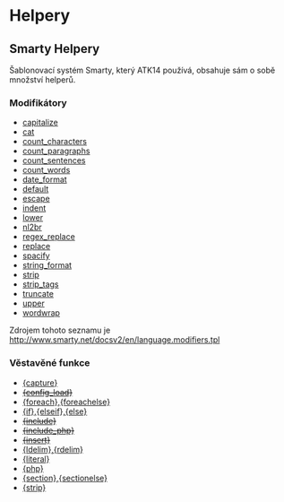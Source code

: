 Helpery
=======

## Smarty Helpery

Šablonovací systém Smarty, který ATK14 používá, obsahuje sám o sobě množství helperů.

### Modifikátory

 * [capitalize](http://www.smarty.net/docsv2/en/language.modifiers.tpl#language.modifier.capitalize)
 * [cat](http://www.smarty.net/docsv2/en/language.modifier.cat.tpl)
 * [count_characters](http://www.smarty.net/docsv2/en/language.modifier.count.characters.tpl)
 * [count_paragraphs](http://www.smarty.net/docsv2/en/language.modifier.count,paragraphs.tpl)
 * [count_sentences](http://www.smarty.net/docsv2/en/language.modifier.count.sentences.tpl)
 * [count_words](http://www.smarty.net/docsv2/en/language.modifier.count.words.tpl)
 * [date_format](http://www.smarty.net/docsv2/en/language.modifier.date.format.tpl)
 * [default](http://www.smarty.net/docsv2/en/language.modifier.default.tpl)
 * [escape](http://www.smarty.net/docsv2/en/language.modifier.escape.tpl)
 * [indent](http://www.smarty.net/docsv2/en/language.modifier.indent.tpl)
 * [lower](http://www.smarty.net/docsv2/en/language.modifier.lower.tpl)
 * [nl2br](http://www.smarty.net/docsv2/en/language.modifier.nl2br.tpl)
 * [regex_replace](http://www.smarty.net/docsv2/en/language.modifier.regex.replace.tpl)
 * [replace](http://www.smarty.net/docsv2/en/language.modifier.replace.tpl)
 * [spacify](http://www.smarty.net/docsv2/en/language.modifier.spacify.tpl)
 * [string_format](http://www.smarty.net/docsv2/en/language.modifier.string.format.tpl)
 * [strip](http://www.smarty.net/docsv2/en/language.modifier.strip.tpl)
 * [strip_tags](http://www.smarty.net/docsv2/en/language.modifier.strip.tags.tpl)
 * [truncate](http://www.smarty.net/docsv2/en/language.modifier.truncate.tpl)
 * [upper](http://www.smarty.net/docsv2/en/language.modifier.upper.tpl)
 * [wordwrap](http://www.smarty.net/docsv2/en/language.modifier.wordwrap.tpl)

Zdrojem tohoto seznamu je <http://www.smarty.net/docsv2/en/language.modifiers.tpl>

### Věstavěné funkce

 * [{capture}](http://www.smarty.net/docsv2/en/language.builtin.functions.tpl#language.function.capture)
 * <del>[{config_load}](http://www.smarty.net/docsv2/en/language.function.config.load.tpl)</del>
 * [{foreach},{foreachelse}](http://www.smarty.net/docsv2/en/language.function.foreach.tpl)
 * [{if},{elseif},{else}](http://www.smarty.net/docsv2/en/language.function.if.tpl)
 * <del>[{include}](http://www.smarty.net/docsv2/en/language.function.include.tpl)</del>
 * <del>[{include_php}](http://www.smarty.net/docsv2/en/language.function.include.php.tpl)</del>
 * <del>[{insert}](http://www.smarty.net/docsv2/en/language.function.insert.tpl)</del>
 * [{ldelim},{rdelim}](http://www.smarty.net/docsv2/en/language.function.ldelim.tpl)
 * [{literal}](http://www.smarty.net/docsv2/en/language.function.literal.tpl)
 * [{php}](http://www.smarty.net/docsv2/en/language.function.php.tpl)
 * [{section},{sectionelse}](http://www.smarty.net/docsv2/en/language.function.section.tpl)
 * [{strip} ](http://www.smarty.net/docsv2/en/language.function.strip.tpl)

